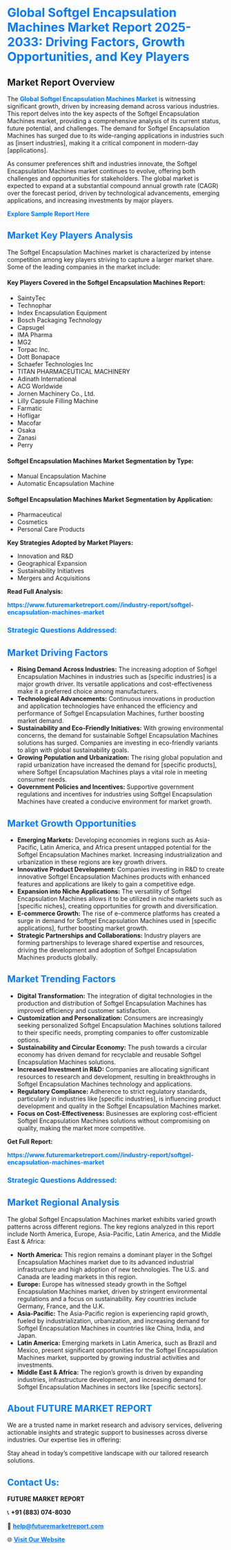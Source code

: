 <h1 style="color: #007BFF;">Global Softgel Encapsulation Machines Market Report 2025-2033: Driving Factors, Growth Opportunities, and Key Players</h1>

<section id="overview">
<h2>Market Report Overview</h2>
<p>The <a href="https://www.futuremarketreport.com//industry-report/softgel-encapsulation-machines-market" style="color: #007BFF; text-decoration: none;"><strong>Global Softgel Encapsulation Machines Market</strong></a> is witnessing significant growth, driven by increasing demand across various industries. This report delves into the key aspects of the Softgel Encapsulation Machines market, providing a comprehensive analysis of its current status, future potential, and challenges. The demand for Softgel Encapsulation Machines has surged due to its wide-ranging applications in industries such as [insert industries], making it a critical component in modern-day [applications].</p>
<p>As consumer preferences shift and industries innovate, the Softgel Encapsulation Machines market continues to evolve, offering both challenges and opportunities for stakeholders. The global market is expected to expand at a substantial compound annual growth rate (CAGR) over the forecast period, driven by technological advancements, emerging applications, and increasing investments by major players.</p>
</section>

<section id="overview">
<p><a href="https://www.futuremarketreport.com//request-sample/reportId=91723" style="color: #007BFF; text-decoration: none;"><strong>Explore Sample Report Here</strong></a></p>
</section>

<section id="key-players">
<h2 style="color: #007BFF;">Market Key Players Analysis</h2>
<p>The Softgel Encapsulation Machines market is characterized by intense competition among key players striving to capture a larger market share. Some of the leading companies in the market include:</p>
<h4>Key Players Covered in the Softgel Encapsulation Machines Report:</h4>
<ul><li>SaintyTec</li><li>Technophar</li><li>Index Encapsulation Equipment</li><li>Bosch Packaging Technology</li><li>Capsugel</li><li>IMA Pharma</li><li>MG2</li><li>Torpac Inc.</li><li>Dott Bonapace</li><li>Schaefer Technologies Inc</li><li>TITAN PHARMACEUTICAL MACHINERY</li><li>Adinath International</li><li>ACG Worldwide</li><li>Jornen Machinery Co., Ltd.</li><li>Lilly Capsule Filling Machine</li><li>Farmatic</li><li>Hofligar</li><li>Macofar</li><li>Osaka</li><li>Zanasi</li><li>Perry</li></ul>
<h4>Softgel Encapsulation Machines Market Segmentation by Type:</h4>
<ul><li>Manual Encapsulation Machine</li><li>Automatic Encapsulation Machine</li></ul>

<h4>Softgel Encapsulation Machines Market Segmentation by Application:</h4>
<ul><li>Pharmaceutical</li><li>Cosmetics</li><li>Personal Care Products</li></ul>
<p><strong>Key Strategies Adopted by Market Players:</strong></p>
<ul>
<li>Innovation and R&D</li>
<li>Geographical Expansion</li>
<li>Sustainability Initiatives</li>
<li>Mergers and Acquisitions</li>
</ul>
</section>

<section>
<p><strong>Read Full Analysis: </strong></p><a href="https://www.futuremarketreport.com//industry-report/softgel-encapsulation-machines-market" style="color: #007BFF; text-decoration: none;"><strong>https://www.futuremarketreport.com//industry-report/softgel-encapsulation-machines-market</strong></a>
<h3 style="color: #007BFF;">Strategic Questions Addressed:</h3>
</section>

<section id="driving-factors">
<h2 style="color: #007BFF;">Market Driving Factors</h2>
<ul>
<li><strong>Rising Demand Across Industries:</strong> The increasing adoption of Softgel Encapsulation Machines in industries such as [specific industries] is a major growth driver. Its versatile applications and cost-effectiveness make it a preferred choice among manufacturers.</li>
<li><strong>Technological Advancements:</strong> Continuous innovations in production and application technologies have enhanced the efficiency and performance of Softgel Encapsulation Machines, further boosting market demand.</li>
<li><strong>Sustainability and Eco-Friendly Initiatives:</strong> With growing environmental concerns, the demand for sustainable Softgel Encapsulation Machines solutions has surged. Companies are investing in eco-friendly variants to align with global sustainability goals.</li>
<li><strong>Growing Population and Urbanization:</strong> The rising global population and rapid urbanization have increased the demand for [specific products], where Softgel Encapsulation Machines plays a vital role in meeting consumer needs.</li>
<li><strong>Government Policies and Incentives:</strong> Supportive government regulations and incentives for industries using Softgel Encapsulation Machines have created a conducive environment for market growth.</li>
</ul>
</section>

<section id="growth-opportunities">
<h2 style="color: #007BFF;">Market Growth Opportunities</h2>
<ul>
<li><strong>Emerging Markets:</strong> Developing economies in regions such as Asia-Pacific, Latin America, and Africa present untapped potential for the Softgel Encapsulation Machines market. Increasing industrialization and urbanization in these regions are key growth drivers.</li>
<li><strong>Innovative Product Development:</strong> Companies investing in R&D to create innovative Softgel Encapsulation Machines products with enhanced features and applications are likely to gain a competitive edge.</li>
<li><strong>Expansion into Niche Applications:</strong> The versatility of Softgel Encapsulation Machines allows it to be utilized in niche markets such as [specific niches], creating opportunities for growth and diversification.</li>
<li><strong>E-commerce Growth:</strong> The rise of e-commerce platforms has created a surge in demand for Softgel Encapsulation Machines used in [specific applications], further boosting market growth.</li>
<li><strong>Strategic Partnerships and Collaborations:</strong> Industry players are forming partnerships to leverage shared expertise and resources, driving the development and adoption of Softgel Encapsulation Machines products globally.</li>
</ul>
</section>

<section id="trending-factors">
<h2 style="color: #007BFF;">Market Trending Factors</h2>
<ul>
<li><strong>Digital Transformation:</strong> The integration of digital technologies in the production and distribution of Softgel Encapsulation Machines has improved efficiency and customer satisfaction.</li>
<li><strong>Customization and Personalization:</strong> Consumers are increasingly seeking personalized Softgel Encapsulation Machines solutions tailored to their specific needs, prompting companies to offer customizable options.</li>
<li><strong>Sustainability and Circular Economy:</strong> The push towards a circular economy has driven demand for recyclable and reusable Softgel Encapsulation Machines solutions.</li>
<li><strong>Increased Investment in R&D:</strong> Companies are allocating significant resources to research and development, resulting in breakthroughs in Softgel Encapsulation Machines technology and applications.</li>
<li><strong>Regulatory Compliance:</strong> Adherence to strict regulatory standards, particularly in industries like [specific industries], is influencing product development and quality in the Softgel Encapsulation Machines market.</li>
<li><strong>Focus on Cost-Effectiveness:</strong> Businesses are exploring cost-efficient Softgel Encapsulation Machines solutions without compromising on quality, making the market more competitive.</li>
</ul>
</section>

<section>
<p><strong>Get Full Report: </strong></p><a href="https://www.futuremarketreport.com//industry-report/softgel-encapsulation-machines-market" style="color: #007BFF; text-decoration: none;"><strong>https://www.futuremarketreport.com//industry-report/softgel-encapsulation-machines-market</strong></a>
<h3 style="color: #007BFF;">Strategic Questions Addressed:</h3>
</section>


<section id="regional-analysis">
<h2 style="color: #007BFF;">Market Regional Analysis</h2>
<p>The global Softgel Encapsulation Machines market exhibits varied growth patterns across different regions. The key regions analyzed in this report include North America, Europe, Asia-Pacific, Latin America, and the Middle East & Africa:</p>
<ul>
<li><strong>North America:</strong> This region remains a dominant player in the Softgel Encapsulation Machines market due to its advanced industrial infrastructure and high adoption of new technologies. The U.S. and Canada are leading markets in this region.</li>
<li><strong>Europe:</strong> Europe has witnessed steady growth in the Softgel Encapsulation Machines market, driven by stringent environmental regulations and a focus on sustainability. Key countries include Germany, France, and the U.K.</li>
<li><strong>Asia-Pacific:</strong> The Asia-Pacific region is experiencing rapid growth, fueled by industrialization, urbanization, and increasing demand for Softgel Encapsulation Machines in countries like China, India, and Japan.</li>
<li><strong>Latin America:</strong> Emerging markets in Latin America, such as Brazil and Mexico, present significant opportunities for the Softgel Encapsulation Machines market, supported by growing industrial activities and investments.</li>
<li><strong>Middle East & Africa:</strong> The region’s growth is driven by expanding industries, infrastructure development, and increasing demand for Softgel Encapsulation Machines in sectors like [specific sectors].</li>
</ul>
</section>

<footer>
<h2 style="color: #007BFF;">About FUTURE MARKET REPORT</h2>
<p>We are a trusted name in market research and advisory services, delivering actionable insights and strategic support to businesses across diverse industries. Our expertise lies in offering:</p>

<p>Stay ahead in today’s competitive landscape with our tailored research solutions.</p>

<h2 style="color: #007BFF;">Contact Us:</h2>
<p><strong>FUTURE MARKET REPORT</strong></p>
<p>📞 <strong>+91 (883) 074-8030</strong></p>
<p>📧 <strong><a href="mailto:help@futuremarketreport.com" style="color: #007BFF;">help@futuremarketreport.com</a></strong></p>
<p>🌐 <strong><a href="https://www.futuremarketreport.com/" style="color: #007BFF;">Visit Our Website</a></strong></p>
</footer>